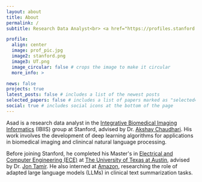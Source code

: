 ```yaml
---
layout: about
title: About
permalink: /
subtitle: Research Data Analyst<br> <a href="https://profiles.stanford.edu/asadaali">Stanford University</a> 

profile:
  align: center
  image: prof_pic.jpg
  image2: stanford.png
  image3: UT.png
  image_circular: false # crops the image to make it circular
  more_info: >

news: false
projects: true
latest_posts: false # includes a list of the newest posts
selected_papers: false # includes a list of papers marked as "selected={true}"
social: true # includes social icons at the bottom of the page
---
```


Asad is a research data analyst in the <a href="https://ibiis.stanford.edu/">Integrative Biomedical Imaging Informatics</a> (IBIIS) group at Stanford, advised by Dr. <a href="https://profiles.stanford.edu/akshay-chaudhari">Akshay Chaudhari</a>. His work involves the development of deep learning algorithms for applications in biomedical imaging and clinincal natural language processing.

Before joining Stanford, he completed his Master's in <a href="https://www.ece.utexas.edu/">Electrical and Computer Engineering (ECE)</a> at <a href="https://www.utexas.edu/">The University of Texas at Austin</a>, advised by Dr. <a href="https://users.ece.utexas.edu/~jtamir/">Jon Tamir</a>. He also interned at <a href="https://health.amazon.com/">Amazon</a>, researching the role of adapted large language models (LLMs) in clinical text summarization tasks.
<br>